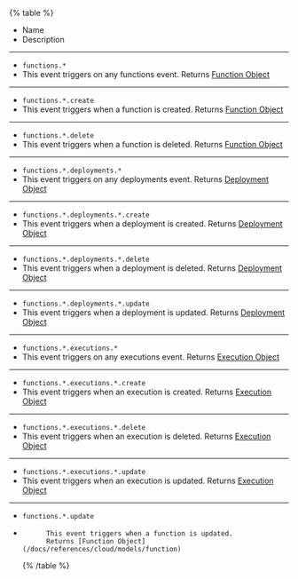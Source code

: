 {% table %}

-   Name
-   Description

---

-   `functions.*`
-   This event triggers on any functions event.
    Returns [Function Object](/docs/references/cloud/models/function)

---

-   `functions.*.create`
-   This event triggers when a function is created.
    Returns [Function Object](/docs/references/cloud/models/function)

---

-   `functions.*.delete`
-   This event triggers when a function is deleted.
    Returns [Function Object](/docs/references/cloud/models/function)

---

-   `functions.*.deployments.*`
-   This event triggers on any deployments event.
    Returns [Deployment Object](/docs/references/cloud/models/deployment)

---

-   `functions.*.deployments.*.create`
-   This event triggers when a deployment is created.
    Returns [Deployment Object](/docs/references/cloud/models/deployment)

---

-   `functions.*.deployments.*.delete`
-   This event triggers when a deployment is deleted.
    Returns [Deployment Object](/docs/references/cloud/models/deployment)

---

-   `functions.*.deployments.*.update`
-   This event triggers when a deployment is updated.
    Returns [Deployment Object](/docs/references/cloud/models/deployment)

---

-   `functions.*.executions.*`
-   This event triggers on any executions event.
    Returns [Execution Object](/docs/references/cloud/models/execution)

---

-   `functions.*.executions.*.create`
-   This event triggers when an execution is created.
    Returns [Execution Object](/docs/references/cloud/models/execution)

---

-   `functions.*.executions.*.delete`
-   This event triggers when an execution is deleted.
    Returns [Execution Object](/docs/references/cloud/models/execution)

---

-   `functions.*.executions.*.update`
-   This event triggers when an execution is updated.
    Returns [Execution Object](/docs/references/cloud/models/execution)

---

-   `functions.*.update`
-           This event triggers when a function is updated.
            Returns [Function Object](/docs/references/cloud/models/function)
    {% /table %}

